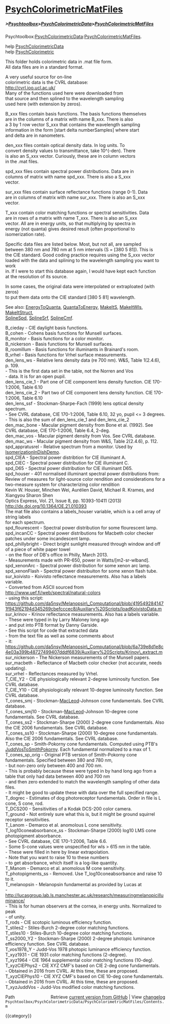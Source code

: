 # [PsychColorimetricMatFiles](PsychColorimetricMatFiles)
##### >[Psychtoolbox](Psychtoolbox)>[PsychColorimetricData](PsychColorimetricData)>[PsychColorimetricMatFiles](PsychColorimetricMatFiles)

Psychtoolbox:[PsychColorimetricData](PsychColorimetricData):[PsychColorimetricMatFiles](PsychColorimetricMatFiles).  
  
help [PsychColorimetricData](PsychColorimetricData)  
help [PsychColorimetric](PsychColorimetric)  
  
This folder holds colorimetric data in .mat file form.  
All data files are in a standard format.  
  
A very useful source for on-line  
colorimetric data is the CVRL database:   
  http://cvrl.ioo.ucl.ac.uk/  
Many of the functions used here were downloaded from  
that source and then splined to the wavelength sampling  
used here (with extension by zeros).  
  
  B\_xxx files contain basis functions.  The basis functions themselves  
    are in the columns of a matrix with name B\_xxx.  There is also  
    a 3 by 1 row vector S\_xxx that contains the wavelength sampling  
    information in the form [start delta numberSamples] where start  
    and delta are in nanometers.  
  
  den\_xxx files contain optical density data.  In log units.  To  
    convert density values to transmittance, take 10^(-den).  There  
    is also an S\_xxx vector.  Curiously, these are in column vectors  
    in the .mat files.  
  
  spd\_xxx files contain spectral power distributions.  Data are in  
    columns of matrix with name spd\_xxx.  There is also a S\_xxx  
    vector.  
  
  sur\_xxx files contain surface reflectance functions (range 0-1).  Data  
    are in columns of matrix with name sur\_xxx.  There is also an S\_xxx  
    vector.  
  
  T\_xxx contain color matching functions or spectral sensitivities.  Data  
     are in rows of a matrix with name T\_xxx.  There is also an S\_xxx  
     vector.  All are in energy units, so that multiplying by spectra in  
     energy (not quanta) gives desired result (often proportional to  
     isomerization rate).  
  
 Specific data files are listed below.  Most, but not all, are sampled  
 between 380 nm and 780 nm at 5 nm intervals (S = [380 5 81]).  This is  
 the CIE standard.  Good coding practice requires using the S\_xxx vector  
 loaded with the data and splining to the wavelength sampling you want to work  
 in.  If I were to start this database again, I would have kept each function  
 at the resolution of its source.  
  
 In some cases, the original data were interpolated or extraploated (with zeros)  
 to put them data onto the CIE standard [380 5 81] wavelength.  
  
 See also: [EnergyToQuanta](EnergyToQuanta), [QuantaToEnergy](QuantaToEnergy), [MakeItS](MakeItS), [MakeItWls](MakeItWls), [MakeItStruct](MakeItStruct),   
   [SplineSpd](SplineSpd), [SplineSrf](SplineSrf), [SplineCmf](SplineCmf).  
  
  B\_cieday            - CIE daylight basis functions.  
  B\_cohen             - Cohens basis functions for Munsell surfaces.  
  B\_monitor           - Basis functions for a color monitor.  
  B\_nickerson         - Basis functions for Munsell surfaces.  
  B\_roomillum         - Basis functions for illuminants in Brainard's room.  
  B\_vrhel             - Basis functions for Vrhel surface measurements.  
  den\_lens\_ws         - Relative lens density data (re 700 nm).  W&S, Table 1(2.4.6), p. 109.  
                      -   This is the first data set in the table, not the Norren and Vos   
                      -   data.  It is for an open pupil.  
  den\_lens\_cie\_1      - Part one of CIE component lens density function. CIE 170-1:2006, Table 6.10  
  den\_lens\_cie\_2      - Part two of CIE component lens density function. CIE 170-1:2006, Table 6.10  
  den\_lens\_ssf        - Stockman-Sharpe-Fach (1999) lens optical density spectrum.  
                      -   See CVRL database, CIE 170-1:2006, Table 6.10, 32 yo, pupil <= 3 degrees.  
                      -   This is also the sum of den\_lens\_cie\_1 and den\_lens\_cie\_2  
  den\_mac\_bone        - Macular pigment density from Bone et al. (1992).  See CVRL database, CIE 170-1:2006, Table 6.4, 2-deg.  
  den\_mac\_vos         - Macular pigment density from Vos.  See CVRL database.  
  den\_mac\_ws          - Macular pigment density from W&S, Table 2(2.4.6), p. 112.  
  spd\_appratusrel     - Relative spectrum from a monitor.  Used by [IsomerizationInDishDemo](IsomerizationInDishDemo).  
  spd\_CIEA            - Spectral power distribtion for CIE illuminant A.  
  spd\_CIEC            - Spectral power distribution for CIE illuminant C.  
  spd\_D65             - Spectral power distribution for CIE illuminant D65.  
  spd\_houser          - 401 normalised illuminant spectral power distributions from:  
                          Review of measures for light-source color rendition and considerations for a two-measure system for characterizing color rendition  
                          Kevin W. Houser, Minchen Wei, Aurélien David, Michael R. Krames, and Xiangyou Sharon Shen  
                          Optics Express, Vol. 21, Issue 8, pp. 10393-10411 (2013)  
                          http://dx.doi.org/10.1364/OE.21.010393   
                         The mat file also contains a labels\_houser variable, which is a cell array of string labels  
                         for each spectrum.  
  spd\_flourescent     - Spectral power distribution for some flourescent lamp.  
  spd\_incanCC         - Spectral power distributions for Macbeth color checker patches under some incandescent lamp.  
  spd\_phillybright    - Direct bright sunlight measured through window and off of a piece of white paper towel  
                      -   on the floor of DB's office in Philly, March 2013.  
                      -   Measurements made with PR-650, power in Watts/[m2-sr-wlband].  
  spd\_xenonArc        - Spectral power distribution for some xenon arc lamp.  
  spd\_xenonFlash      - Spectral power distribuiton for some xenon flash tube.  
  sur\_koivisto        - Koivisto reflectance measurements. Also has a labels variable.  
                      -   Converted from ASCII sourced from http://www.uef.fi/web/spectral/natural-colors  
                      -   using this script: https://github.com/da5nsy/Melanopsin\_Computational/blob/4195492841471f943f62194d345269cbefcccec8/Auxiliary%20Scripts/loadKoivistoData.m  
  sur\_krinov          - Krinov reflectance measurements. Also has a labels variable.  
                      -   These were typed in by Larry Maloney long ago  
                      -   and put into PTB format by Danny Garside.  
                      -   See this script for code that extracted data  
                      -   from the text file as well as some comments about  
                      -   it: https://github.com/da5nsy/Melanopsin\_Computational/blob/6a739e8d1e8c4e03a399b48727499407dddf6839/Auxiliary%20Scripts/Krinov\_extract.m  
  sur\_nickerson       - The Nickerson measurements of the Munsell papers.  
  sur\_macbeth         - Reflectance of Macbeth color checker (not accurate, needs updating).  
  sur\_vrhel           - Reflectances measured by Vrhel.  
  T\_CIE\_Y2            - CIE physiologically relevant 2-degree luminosity function.  See CVRL database.  
  T\_CIE\_Y10           - CIE physiologically relevant 10-degree luminosity function.  See CVRL database.  
  T\_cones\_smj         - Stockman-[MacLeod](MacLeod)-Johnson cone fundamentals.  See CVRL database.  
  T\_cones\_smj10       - Stockman-[MacLeod](MacLeod)-Johnson 10-degree cone fundamentals.  See CVRL database.  
  T\_cones\_ss2         - Stockman-Sharpe (2000) 2-degree cone fundamentals.  Also the CIE 2006 fundamentals. See CVRL database.  
  T\_cones\_ss10        - Stockman-Sharpe (2000) 10-degree cone fundamentals.  Also the CIE 2006 fundamentals. See CVRL database.  
  T\_cones\_sp          - Smith-Pokorny cone fundamentals. Computed using PTB's [JuddVosToSmithPokorny](JuddVosToSmithPokorny). Each fundamental normalized to a max of 1.  
  T\_cones\_sp\_orig     - Original PTB version of Smith-Pokorny cone fundamentals.  Specified between 380 and 780 nm,  
                      -   but non-zero only between 400 and 700 nm.  
                      -   This is probably because these were typed in by hand long ago from a table that only had data between 400 and 700 nm  
                      -   and then zero extended to match the wavelength sampling of other data files.  
                      -   It might be good to update these with data over the full specified range.  
  T\_dogrec            - Estimates of dog photoreceptor fundamentals. Order in file is L cone, S cone, rod.  
  T\_DCS200            - Sensitivities of a Kodak DCS-200 color camera.  
  T\_ground            - Not entirely sure what this is, but it might be ground squirrel receptor sensitivities.  
  T\_Lanom             - Demarco et al. anomolous L cone sensitivity.  
  T\_log10coneabsorbance\_ss - Stockman-Sharpe (2000) log10 LMS cone photopigment absorbance.  
                      -   See CVRL database, CIE 170-1:2006, Table 6.6.  
                      -   Some S-cone values were unspecified for wls \> 615 nm in the table.  
                      -   These were filled in here by linear extrapolation.  
                      -   Note that you want to raise 10 to these numbers  
                      -   to get absorbance, which itself is a log-like quantity.  
  T\_Manom             - Demarco et al. anomolous M cone sensitivity.  
  T\_photopigments\_ss  - Removed.  Use T\_log10coneabsorbance and raise 10 to it.  
  T\_melanopsin        - Melanopsin fundamental as provided by Lucas at  
                      -   http://lucasgroup.lab.ls.manchester.ac.uk/research/measuringmelanopicilluminance/  
                      -   This is for human observers at the cornea, in energy units.  Normalized to peak  
                      -   of unity.  
  T\_rods              - CIE scotopic luminous efficiency function.  
  T\_stiles2           - Stiles-Burch 2-degree color matching functions.  
  T\_stiles10          - Stiles-Burch 10-degree color matching functions.  
  T\_ss2000\_Y2         - Stockman-Sharpe (2000) 2-degree photopic luminance efficiency function.  See CVRL database.  
  T\_vos1978\_Y         - Judd-Vos 1978 photopic luminance efficiency function.  
  T\_xyz1931           - CIE 1931 color matching functions (2-degree).  
  T\_xyz1964           - CIE 1964 supplemental color matching functions (10-deg).  
  T\_xyzCIEPhys2       - CIE XYZ CMF's based on CIE 2-deg cone fundamentals.  
                      -   Obtained in 2016 from CVRL.  At this time, these are proposed.  
  T\_xyzCIEPhys10      - CIE XYZ CMF's based on CIE 10-deg cone fundamentals.  
                      -   Obtained in 2016 from CVRL.  At this time, these are proposed.  
  T\_xyzJuddVos        - Judd-Vos modified color matching functions.  




<div class="code_header" style="text-align:right;">
  <span style="float:left;">Path&nbsp;&nbsp;</span> <span class="counter">Retrieve <a href=
  "https://raw.github.com/Psychtoolbox-3/Psychtoolbox-3/beta/Psychtoolbox/PsychColorimetricData/PsychColorimetricMatFiles/Contents.m">current version from GitHub</a> | View <a href=
  "https://github.com/Psychtoolbox-3/Psychtoolbox-3/commits/beta/Psychtoolbox/PsychColorimetricData/PsychColorimetricMatFiles/Contents.m">changelog</a></span>
</div>
<div class="code">
  <code>Psychtoolbox/PsychColorimetricData/PsychColorimetricMatFiles/Contents.m</code>
</div>

{{category}}